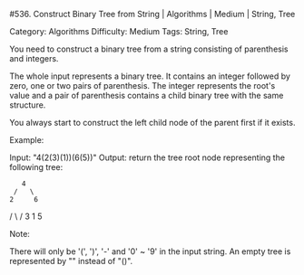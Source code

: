 #536. Construct Binary Tree from String | Algorithms | Medium | String, Tree

Category: Algorithms
Difficulty: Medium
Tags: String, Tree

You need to construct a binary tree from a string consisting of parenthesis and integers. 

The whole input represents a binary tree. It contains an integer followed by zero, one or two pairs of parenthesis. The integer represents the root's value and a pair of parenthesis contains a child binary tree with the same structure. 

You always start to construct the left child node of the parent first if it exists.

Example:

Input: "4(2(3)(1))(6(5))"
Output: return the tree root node representing the following tree:

       4
     /   \
    2     6
   / \   / 
  3   1 5   



Note:

There will only be '(',  ')',  '-' and  '0' ~ '9' in the input string.
An empty tree is represented by "" instead of "()".


